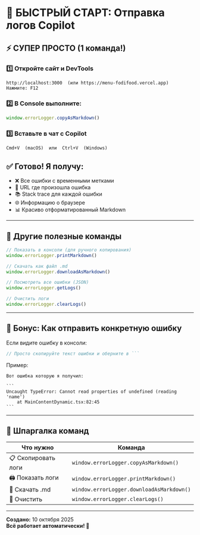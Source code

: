 # 🚀 БЫСТРЫЙ СТАРТ: Отправка логов Copilot

## ⚡ СУПЕР ПРОСТО (1 команда!)

### 1️⃣ Откройте сайт и DevTools
```
http://localhost:3000  (или https://menu-fodifood.vercel.app)
Нажмите: F12
```

### 2️⃣ В Console выполните:
```javascript
window.errorLogger.copyAsMarkdown()
```

### 3️⃣ Вставьте в чат с Copilot
```
Cmd+V  (macOS)  или  Ctrl+V  (Windows)
```

## ✅ Готово! Я получу:
- ❌ Все ошибки с временными метками
- 📍 URL где произошла ошибка
- 📚 Stack trace для каждой ошибки
- 🌐 Информацию о браузере
- 📊 Красиво отформатированный Markdown

---

## 🎯 Другие полезные команды

```javascript
// Показать в консоли (для ручного копирования)
window.errorLogger.printMarkdown()

// Скачать как файл .md
window.errorLogger.downloadAsMarkdown()

// Посмотреть все ошибки (JSON)
window.errorLogger.getLogs()

// Очистить логи
window.errorLogger.clearLogs()
```

---

## 🎁 Бонус: Как отправить конкретную ошибку

Если видите ошибку в консоли:

```javascript
// Просто скопируйте текст ошибки и оберните в ```
```

Пример:
````
Вот ошибка которую я получил:

```
Uncaught TypeError: Cannot read properties of undefined (reading 'name')
    at MainContentDynamic.tsx:82:45
```
````

---

## 📱 Шпаргалка команд

| Что нужно | Команда |
|-----------|---------|
| 📋 Скопировать логи | `window.errorLogger.copyAsMarkdown()` |
| 🖨️ Показать логи | `window.errorLogger.printMarkdown()` |
| 💾 Скачать .md | `window.errorLogger.downloadAsMarkdown()` |
| 🧹 Очистить | `window.errorLogger.clearLogs()` |

---

**Создано:** 10 октября 2025  
**Всё работает автоматически! 🎉**
